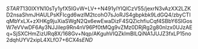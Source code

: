 $START$130IXYN10sTy1yfX5IGvW+LV++N491ylYlQlCzV55/jexrN3vAzXX2LZKD2nsaShmJHAULPsKFIcgd6wzlM2tcohO7sJoRJS4gbpkbk9LdGQ4/zbyCTIqMbYxLX+zXHKg9juXiaSWgN2Qx6ewEwaDizF4SQZichfiuCqf4SBbY6SIGosW7eVVwDF6Ay3NJJilep9Rn4nV96Pf0tMQg9vZMz0DRjRg2g80nIzx0UJzAEq+SjSXCHmZizURq8X/168Gv+Nqp/AKguhVIQZklmBILQiNA1JUJZ3fxLP15no2dqhUYV2xipL4XLfO7+6CX4s$END$
